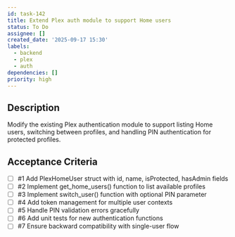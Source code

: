 ```yaml
---
id: task-142
title: Extend Plex auth module to support Home users
status: To Do
assignee: []
created_date: '2025-09-17 15:30'
labels:
  - backend
  - plex
  - auth
dependencies: []
priority: high
---
```


## Description

Modify the existing Plex authentication module to support listing Home users, switching between profiles, and handling PIN authentication for protected profiles.

## Acceptance Criteria
<!-- AC:BEGIN -->
- [ ] #1 Add PlexHomeUser struct with id, name, isProtected, hasAdmin fields
- [ ] #2 Implement get_home_users() function to list available profiles
- [ ] #3 Implement switch_user() function with optional PIN parameter
- [ ] #4 Add token management for multiple user contexts
- [ ] #5 Handle PIN validation errors gracefully
- [ ] #6 Add unit tests for new authentication functions
- [ ] #7 Ensure backward compatibility with single-user flow
<!-- AC:END -->
